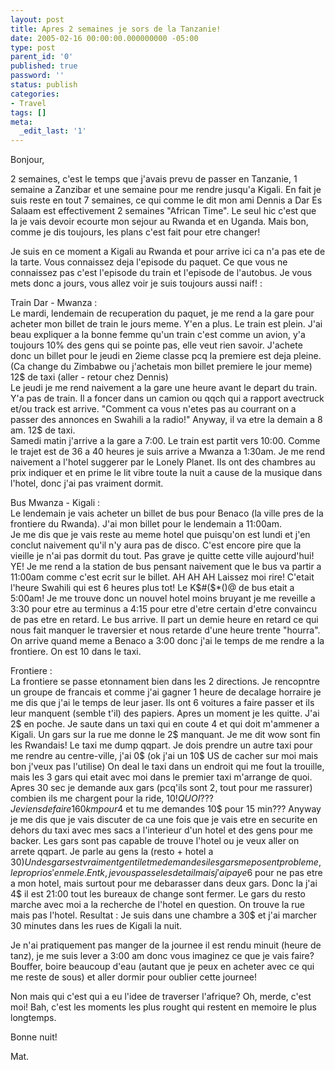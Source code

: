```yaml
---
layout: post
title: Apres 2 semaines je sors de la Tanzanie!
date: 2005-02-16 00:00:00.000000000 -05:00
type: post
parent_id: '0'
published: true
password: ''
status: publish
categories:
- Travel
tags: []
meta:
  _edit_last: '1'
---
```

Bonjour,

2 semaines, c'est le temps que j'avais prevu de passer en Tanzanie, 1 semaine a Zanzibar et une semaine pour me rendre jusqu'a Kigali. En fait je suis reste en tout 7 semaines, ce qui comme le dit mon ami Dennis a Dar Es Salaam est effectivement 2 semaines "African Time". Le seul hic c'est que la je vais devoir ecourte mon sejour au Rwanda et en Uganda. Mais bon, comme je dis toujours, les plans c'est fait pour etre changer!

<!--more-->

Je suis en ce moment a Kigali au Rwanda et pour arrive ici ca n'a pas ete de la tarte. Vous connaissez deja l'episode du paquet. Ce que vous ne connaissez pas c'est l'episode du train et l'episode de l'autobus. Je vous mets donc a jours, vous allez voir je suis toujours aussi naif! :

Train Dar - Mwanza :  
Le mardi, lendemain de recuperation du paquet, je me rend a la gare pour acheter mon billet de train le jours meme. Y'en a plus. Le train est plein. J'ai beau expliquer a la bonne femme qu'un train c'est comme un avion, y'a toujours 10% des gens qui se pointe pas, elle veut rien savoir. J'achete donc un billet pour le jeudi en 2ieme classe pcq la premiere est deja pleine. (Ca change du Zimbabwe ou j'achetais mon billet premiere le jour meme) 12$ de taxi (aller - retour chez Dennis)  
Le jeudi je me rend naivement a la gare une heure avant le depart du train. Y'a pas de train. Il a foncer dans un camion ou qqch qui a rapport avectruck et/ou track est arrive. "Comment ca vous n'etes pas au courrant on a passer des annonces en Swahili a la radio!" Anyway, il va etre la demain a 8 am. 12$ de taxi.  
Samedi matin j'arrive a la gare a 7:00. Le train est partit vers 10:00. Comme le trajet est de 36 a 40 heures je suis arrive a Mwanza a 1:30am. Je me rend naivement a l'hotel suggerer par le Lonely Planet. Ils ont des chambres au prix indiquer et en prime le lit vibre toute la nuit a cause de la musique dans l'hotel, donc j'ai pas vraiment dormit.

Bus Mwanza - Kigali :  
Le lendemain je vais acheter un billet de bus pour Benaco (la ville pres de la frontiere du Rwanda). J'ai mon billet pour le lendemain a 11:00am.  
Je me dis que je vais reste au meme hotel que puisqu'on est lundi et j'en conclut naivement qu'il n'y aura pas de disco. C'est encore pire que la vieille je n'ai pas dormit du tout. Pas grave je quitte cette ville aujourd'hui! YE! Je me rend a la station de bus pensant naivement que le bus va partir a 11:00am comme c'est ecrit sur le billet. AH AH AH Laissez moi rire! C'etait l'heure Swahili qui est 6 heures plus tot! Le K$#($\*()@ de bus etait a 5:00am! Je me trouve donc un nouvel hotel moins bruyant je me reveille a 3:30 pour etre au terminus a 4:15 pour etre d'etre certain d'etre convaincu de pas etre en retard. Le bus arrive. Il part un demie heure en retard ce qui nous fait manquer le traversier et nous retarde d'une heure trente "hourra". On arrive quand meme a Benaco a 3:00 donc j'ai le temps de me rendre a la frontiere. On est 10 dans le taxi.

Frontiere :  
La frontiere se passe etonnament bien dans les 2 directions. Je rencopntre un groupe de francais et comme j'ai gagner 1 heure de decalage horraire je me dis que j'ai le temps de leur jaser. Ils ont 6 voitures a faire passer et ils leur manquent (semble t'il) des papiers. Apres un moment je les quitte. J'ai 2$ en poche. Je saute dans un taxi qui en coute 4 et qui doit m'ammener a Kigali. Un gars sur la rue me donne le 2$ manquant. Je me dit wow sont fin les Rwandais! Le taxi me dump qqpart. Je dois prendre un autre taxi pour me rendre au centre-ville, j'ai 0$ (ok j'ai un 10$ US de cacher sur moi mais bon j'veux pas l'utilise) On deal le taxi dans un endroit qui me fout la trouille, mais les 3 gars qui etait avec moi dans le premier taxi m'arrange de quoi. Apres 30 sec je demande aux gars (pcq'ils sont 2, tout pour me rassurer) combien ils me chargent pour la ride, 10$! QUOI??? Je viens de faire 160km pour 4$ et tu me demandes 10$ pour 15 min??? Anyway je me dis que je vais discuter de ca une fois que je vais etre en securite en dehors du taxi avec mes sacs a l'interieur d'un hotel et des gens pour me backer. Les gars sont pas capable de trouve l'hotel ou je veux aller on arrete qqpart. Je parle au gens la (resto + hotel a 30$) Un des gars est vraiment gentil et me demande si les gars me posent probleme, le proprio s'en mele. En tk, je vous passe les detail mais j'ai paye 6$ pour ne pas etre a mon hotel, mais surtout pour me debarasser dans deux gars. Donc la j'ai 4$ il est 21:00 tout les bureaux de change sont fermer. Le gars du resto marche avec moi a la recherche de l'hotel en question. On trouve la rue mais pas l'hotel. Resultat : Je suis dans une chambre a 30$ et j'ai marcher 30 minutes dans les rues de Kigali la nuit.

Je n'ai pratiquement pas manger de la journee il est rendu minuit (heure de tanz), je me suis lever a 3:00 am donc vous imaginez ce que je vais faire? Bouffer, boire beaucoup d'eau (autant que je peux en acheter avec ce qui me reste de sous) et aller dormir pour oublier cette journee!

Non mais qui c'est qui a eu l'idee de traverser l'afrique? Oh, merde, c'est moi! Bah, c'est les moments les plus rought qui restent en memoire le plus longtemps.

Bonne nuit!

Mat.

